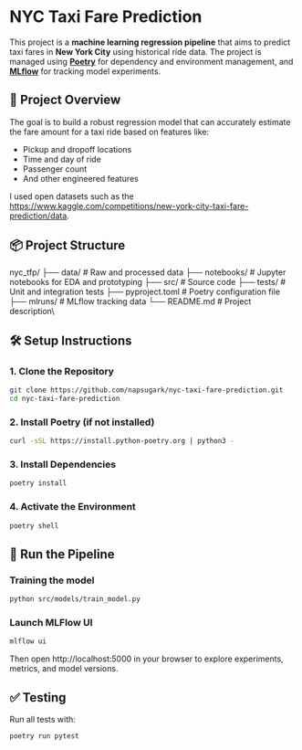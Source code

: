 # NYC Taxi Fare Prediction

This project is a **machine learning regression pipeline** that aims to predict taxi fares in **New York City** using historical ride data. The project is managed using **[Poetry](https://python-poetry.org/)** for dependency and environment management, and **[MLflow](https://mlflow.org/)** for tracking model experiments.

## 🧠 Project Overview

The goal is to build a robust regression model that can accurately estimate the fare amount for a taxi ride based on features like:

- Pickup and dropoff locations
- Time and day of ride
- Passenger count
- And other engineered features

I used open datasets such as the https://www.kaggle.com/competitions/new-york-city-taxi-fare-prediction/data.

## 📦 Project Structure
nyc_tfp/
├── data/ # Raw and processed data
├── notebooks/ # Jupyter notebooks for EDA and prototyping
├── src/ # Source code
├── tests/ # Unit and integration tests
├── pyproject.toml # Poetry configuration file
├── mlruns/ # MLflow tracking data
└── README.md # Project description\


## 🛠️ Setup Instructions

### 1. Clone the Repository

```bash
git clone https://github.com/napsugark/nyc-taxi-fare-prediction.git
cd nyc-taxi-fare-prediction
```

### 2. Install Poetry (if not installed)

```bash
curl -sSL https://install.python-poetry.org | python3 -
```

### 3. Install Dependencies

```bash
poetry install
```


### 4. Activate the Environment

```bash
poetry shell
```

## 🚀 Run the Pipeline

### Training the model

```bash
python src/models/train_model.py
```

### Launch MLFlow UI
```bash
mlflow ui
```
Then open http://localhost:5000 in your browser to explore experiments, metrics, and model versions.

## ✅ Testing

Run all tests with:

```bash
poetry run pytest
```
